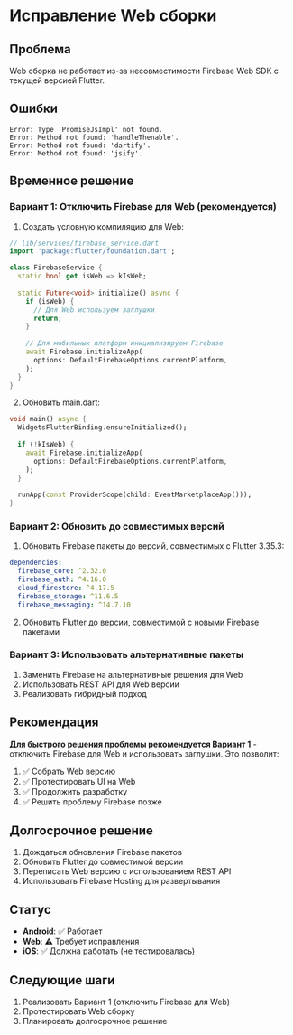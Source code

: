 # Исправление Web сборки

## Проблема
Web сборка не работает из-за несовместимости Firebase Web SDK с текущей версией Flutter.

## Ошибки
```
Error: Type 'PromiseJsImpl' not found.
Error: Method not found: 'handleThenable'.
Error: Method not found: 'dartify'.
Error: Method not found: 'jsify'.
```

## Временное решение

### Вариант 1: Отключить Firebase для Web (рекомендуется)

1. Создать условную компиляцию для Web:

```dart
// lib/services/firebase_service.dart
import 'package:flutter/foundation.dart';

class FirebaseService {
  static bool get isWeb => kIsWeb;
  
  static Future<void> initialize() async {
    if (isWeb) {
      // Для Web используем заглушки
      return;
    }
    
    // Для мобильных платформ инициализируем Firebase
    await Firebase.initializeApp(
      options: DefaultFirebaseOptions.currentPlatform,
    );
  }
}
```

2. Обновить main.dart:

```dart
void main() async {
  WidgetsFlutterBinding.ensureInitialized();
  
  if (!kIsWeb) {
    await Firebase.initializeApp(
      options: DefaultFirebaseOptions.currentPlatform,
    );
  }
  
  runApp(const ProviderScope(child: EventMarketplaceApp()));
}
```

### Вариант 2: Обновить до совместимых версий

1. Обновить Firebase пакеты до версий, совместимых с Flutter 3.35.3:

```yaml
dependencies:
  firebase_core: ^2.32.0
  firebase_auth: ^4.16.0
  cloud_firestore: ^4.17.5
  firebase_storage: ^11.6.5
  firebase_messaging: ^14.7.10
```

2. Обновить Flutter до версии, совместимой с новыми Firebase пакетами

### Вариант 3: Использовать альтернативные пакеты

1. Заменить Firebase на альтернативные решения для Web
2. Использовать REST API для Web версии
3. Реализовать гибридный подход

## Рекомендация

**Для быстрого решения проблемы рекомендуется Вариант 1** - отключить Firebase для Web и использовать заглушки. Это позволит:

1. ✅ Собрать Web версию
2. ✅ Протестировать UI на Web
3. ✅ Продолжить разработку
4. ✅ Решить проблему Firebase позже

## Долгосрочное решение

1. Дождаться обновления Firebase пакетов
2. Обновить Flutter до совместимой версии
3. Переписать Web версию с использованием REST API
4. Использовать Firebase Hosting для развертывания

## Статус

- **Android**: ✅ Работает
- **Web**: ⚠️ Требует исправления
- **iOS**: ✅ Должна работать (не тестировалась)

## Следующие шаги

1. Реализовать Вариант 1 (отключить Firebase для Web)
2. Протестировать Web сборку
3. Планировать долгосрочное решение








